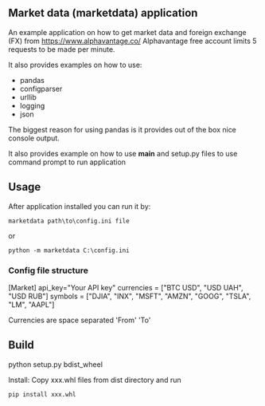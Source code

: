 ## Market data (marketdata) application
An example application on how to get market data and foreign exchange (FX) from https://www.alphavantage.co/
Alphavantage free account limits 5 requests to be made per minute.

It also provides examples on how to use:
- pandas
- configparser
- urllib
- logging
- json

The biggest reason for using pandas is it provides out of the box nice console output.

It also provides example on how to use __main__ and setup.py files to use command prompt to run application

## Usage
After application installed you can run it by:

```
marketdata path\to\config.ini file
```
or

```
python -m marketdata C:\config.ini
```

### Config file structure
[Market]
api_key="Your API key"
currencies = ["BTC USD", "USD UAH", "USD RUB"]
symbols = ["DJIA", "INX", "MSFT", "AMZN", "GOOG", "TSLA", "LM", "AAPL"]

Currencies are space separated 'From' 'To'

## Build
python setup.py bdist_wheel

Install:
Copy xxx.whl files from dist directory and run

```
pip install xxx.whl
```
